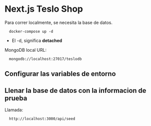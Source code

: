 # Next.js Teslo Shop

Para correr localmente, se necesita la base de datos.

```
  docker-compose up -d
```

- El -d, significa **detached**

MongoDB local URL:

```
  mongodb://localhost:27017/teslodb
```

## Configurar las variables de entorno

## Llenar la base de datos con la informacion de prueba

Llamada:

```
  http://localhost:3000/api/seed
```
